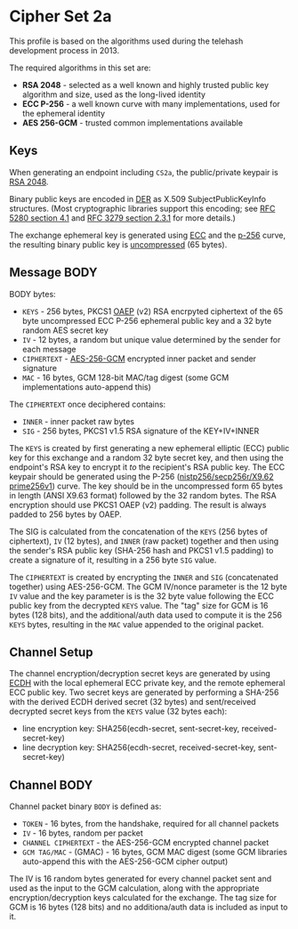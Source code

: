 Cipher Set 2a
=============

This profile is based on the algorithms used during the telehash development process in 2013.

The required algorithms in this set are:

* **RSA 2048** - selected as a well known and highly trusted public key algorithm and size, used as the long-lived identity
* **ECC P-256** - a well known curve with many implementations, used for the ephemeral identity
* **AES 256-GCM** - trusted common implementations available

## Keys

When generating an endpoint including `CS2a`, the public/private keypair is [RSA 2048](https://en.wikipedia.org/wiki/RSA_(algorithm)).

Binary public keys are encoded in [DER](https://en.wikipedia.org/wiki/Distinguished_Encoding_Rules) as X.509 SubjectPublicKeyInfo structures.  (Most cryptographic libraries support this encoding; see [RFC 5280 section 4.1](https://tools.ietf.org/html/rfc5280#section-4.1) and [RFC 3279 section 2.3.1](https://tools.ietf.org/html/rfc3279#section-2.3.1) for more details.) 

The exchange ephemeral key is generated using [ECC](https://en.wikipedia.org/wiki/Elliptic_curve_cryptography) and the [p-256](http://csrc.nist.gov/groups/ST/toolkit/documents/dss/NISTReCur.pdf) curve, the resulting binary public key is [uncompressed](https://www.secg.org/collateral/sec1_final.pdf) (65 bytes).


## Message BODY

BODY bytes:

* `KEYS` - 256 bytes, PKCS1 [OAEP](https://en.wikipedia.org/wiki/Optimal_asymmetric_encryption_padding) (v2) RSA encrpyted ciphertext of the 65 byte uncompressed ECC P-256 ephemeral public key and a 32 byte random AES secret key
* `IV` - 12 bytes, a random but unique value determined by the sender for each message
* `CIPHERTEXT` - [AES-256-GCM](http://en.wikipedia.org/wiki/Galois/Counter_Mode) encrypted inner packet and sender signature
* `MAC` - 16 bytes, GCM 128-bit MAC/tag digest (some GCM implementations auto-append this)

The `CIPHERTEXT` once deciphered contains:

* `INNER` - inner packet raw bytes
* `SIG` - 256 bytes, PKCS1 v1.5 RSA signature of the KEY+IV+INNER

The `KEYS` is created by first generating a new ephemeral elliptic (ECC) public key for this exchange and a random 32 byte secret key, and then using the endpoint's RSA key to encrypt it *to* the recipient's RSA public key. The ECC keypair should be generated using the P-256 ([nistp256/secp256r/X9.62 prime256v1](http://tools.ietf.org/html/rfc6239#page-4)) curve. The key should be in the uncompressed form 65 bytes in length (ANSI X9.63 format) followed by the 32 random bytes. The RSA encryption should use PKCS1 OAEP (v2) padding. The result is always padded to 256 bytes by OAEP.

The SIG is calculated from the concatenation of the `KEYS` (256 bytes of ciphertext), `IV` (12 bytes), and `INNER` (raw packet) together and then using the sender's RSA public key (SHA-256 hash and PKCS1 v1.5 padding) to create a signature of it, resulting in a 256 byte `SIG` value.

The `CIPHERTEXT` is created by encrypting the `INNER` and `SIG` (concatenated together) using AES-256-GCM.  The GCM IV/nonce parameter is the 12 byte `IV` value and the key parameter is is the 32 byte value following the ECC public key from the decrypted `KEYS` value. The "tag" size for GCM is 16 bytes (128 bits), and the additional/auth data used to compute it is the 256 `KEYS` bytes, resulting in the `MAC` value appended to the original packet.


## Channel Setup

The channel encryption/decryption secret keys are generated by using [ECDH](https://en.wikipedia.org/wiki/Elliptic_curve_Diffie–Hellman) with the local ephemeral ECC private key, and the remote ephemeral ECC public key. Two secret keys are generated by performing a SHA-256 with the derived ECDH derived secret (32 bytes) and sent/received decrypted secret keys from the `KEYS` value (32 bytes each):

* line encryption key: SHA256(ecdh-secret, sent-secret-key, received-secret-key)
* line decryption key: SHA256(ecdh-secret, received-secret-key, sent-secret-key)

## Channel BODY

Channel packet binary `BODY` is defined as:

* `TOKEN` - 16 bytes, from the handshake, required for all channel packets
* `IV` - 16 bytes, random per packet
* `CHANNEL CIPHERTEXT` - the AES-256-GCM encrypted channel packet
* `GCM TAG/MAC` - (GMAC) - 16 bytes, GCM MAC digest (some GCM libraries auto-append this with the AES-256-GCM cipher output)

The IV is 16 random bytes generated for every channel packet sent and used as the input to the GCM calculation, along with the appropriate encryption/decryption keys calculated for the exchange.  The tag size for GCM is 16 bytes (128 bits) and no additiona/auth data is included as input to it.


